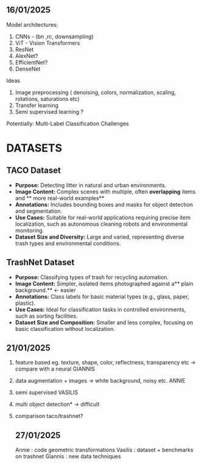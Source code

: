 ## 16/01/2025

Model architectures: <br>
1. CNNs - (bn ,rc, downsampling)
2. ViT - Vision Transformers
3. ResNet
4. AlexNet?
5. EfficientNet?
6. DenseNet


Ideas
1. Image preprocessing ( denoising, colors, normalization, scaling, rotations, saturations etc)
2. Transfer learning
3. Semi supervised learning ? 

Potentially:
Multi-Label Classification Challenges

# DATASETS
## TACO Dataset
- **Purpose:** Detecting litter in natural and urban environments.
- **Image Content:** Complex scenes with multiple, often **overlapping** items and ** more real-world examples**
- **Annotations:** Includes bounding boxes and masks for object detection and segmentation.
- **Use Cases:** Suitable for real-world applications requiring precise item localization, such as autonomous cleaning robots and environmental monitoring.
- **Dataset Size and Diversity:** Large and varied, representing diverse trash types and environmental conditions.

## TrashNet Dataset
- **Purpose:** Classifying types of trash for recycling automation.
- **Image Content:** Simpler, isolated items photographed against a** plain background.** <- easier
- **Annotations:** Class labels for basic material types (e.g., glass, paper, plastic).
- **Use Cases:** Ideal for classification tasks in controlled environments, such as sorting facilities.
- **Dataset Size and Composition:** Smaller and less complex, focusing on basic classification without localization.

## 21/01/2025
1. feature based eg. texture, shape, color, reflectness, transparency etc → compare with a neural GIANNIS 
2. data augmentation + images → white background, noisy etc. ANNIE 
3. semi supervised VASILIS
4. multi object detection* → difficult
5. comparison taco/trashnet?

   ## 27/01/2025
   Annie : code geometric transformations
   Vasilis : dataset + benchmarks on trashnet
   Giannis : new data techniques 

